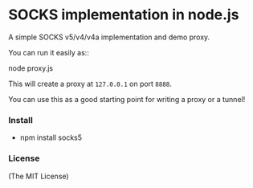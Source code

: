 SOCKS implementation in node.js
===============================

A simple SOCKS v5/v4/v4a implementation and demo proxy.

You can run it easily as::

  node proxy.js

This will create a proxy at ``127.0.0.1`` on port ``8888``.

You can use this as a good starting point for writing a proxy or a tunnel!

### Install
- npm install socks5


### License

(The MIT License)
